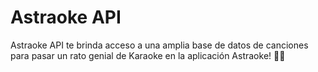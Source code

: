 # Astraoke API

Astraoke API te brinda acceso a una amplia base de datos de canciones para pasar un rato genial de Karaoke en la aplicación Astraoke! 🎤🎸